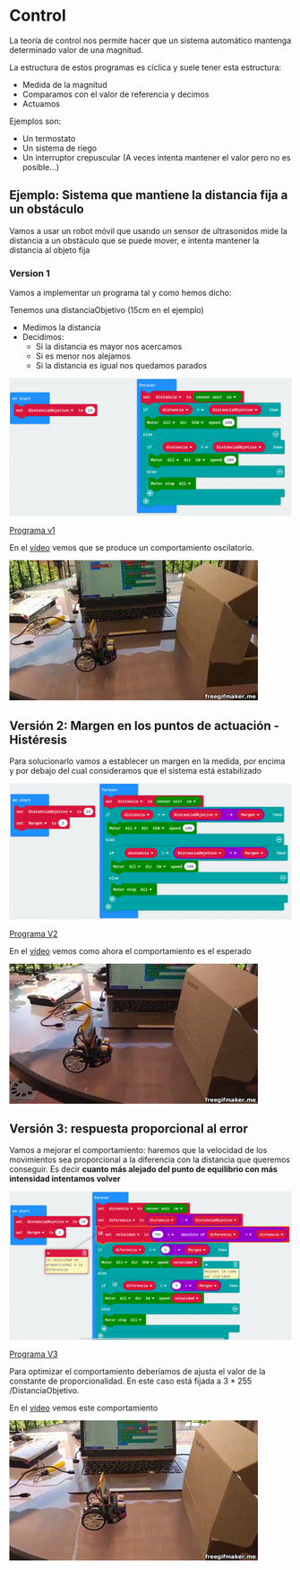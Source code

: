 # Control

La teoría de control nos permite hacer que un sistema automático mantenga determinado valor de una magnitud. 

La estructura de estos programas es cíclica y suele tener esta estructura:
* Medida de la magnitud
* Comparamos con el valor de referencia y decimos
* Actuamos


Ejemplos son:
* Un termostato
* Un sistema de riego
* Un interruptor crepuscular (A veces intenta mantener el valor pero no es posible...)


## Ejemplo: Sistema que mantiene la distancia fija a un obstáculo

Vamos a usar un robot móvil que usando un sensor de ultrasonidos mide la distancia a un obstáculo que se puede mover, e intenta mantener la distancia al objeto fija

### Version 1

Vamos a implementar un programa tal y como hemos dicho:

Tenemos una distanciaObjetivo (15cm en el ejemplo)
* Medimos la distancia
* Decidimos: 
    * Si la distancia es mayor nos acercamos 
    * Si es menor nos alejamos
    * Si la distancia es igual nos quedamos parados


![Version 1](./images/ManteniendoDistanciaV1.png)

[Programa v1](https://makecode.microbit.org/_2oddVg9KhbC7)

En el [vídeo](https://youtu.be/B8Eli8WV7_M) vemos que se produce un comportamiento oscilatorio.

![control 1](./images/controlMovimientov1.gif)

## Versión 2: Margen en los puntos de actuación - Histéresis

Para solucionarlo vamos a establecer un margen en la medida, por encima y por debajo del cual consideramos que el sistema está estabilizado

![Version 2](./images/ManteniendoDistanciaV2.png)

[Programa V2](https://makecode.microbit.org/_bmWbUaMA3Tdz)

En el [vídeo](https://youtu.be/aJpDed_MlTU) vemos como ahora el comportamiento es el esperado

![control 2](./images/controlMovimientov2.gif)

## Versión 3: respuesta proporcional al error

Vamos a mejorar el comportamiento: haremos que la velocidad de los movimientos sea proporcional a la diferencia con la distancia que queremos conseguir. Es decir **cuanto más alejado del punto de equilibrio con más intensidad intentamos volver**

![Version 3](./images/ManteniendoDistanciaV3.png)

[Programa V3](https://makecode.microbit.org/_AHtKMk8DUDcx)

Para optimizar el comportamiento deberíamos de ajusta el valor de la constante de proporcionalidad. En este caso está fijada a 3 * 255 /DistanciaObjetivo.

En el [vídeo](https://youtu.be/ce6OpFJk3P8) vemos este comportamiento

![control 3](./images/controlMovimientov3.gif)



